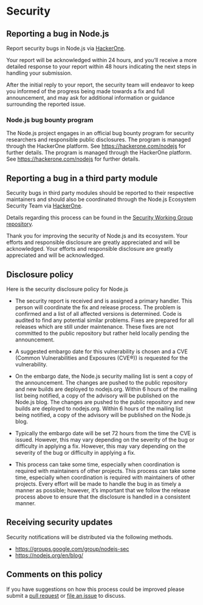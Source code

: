 # Security

## Reporting a bug in Node.js

Report security bugs in Node.js via [HackerOne](https://hackerone.com/nodejs).

Your report will be acknowledged within 24 hours, and you’ll receive a more detailed response to your report within 48 hours indicating the next steps in handling your submission.

After the initial reply to your report, the security team will endeavor to keep you informed of the progress being made towards a fix and full announcement, and may ask for additional information or guidance surrounding the reported issue.

### Node.js bug bounty program

The Node.js project engages in an official bug bounty program for security researchers and responsible public disclosures.  The program is managed through the HackerOne platform. See <https://hackerone.com/nodejs> for further details.  The program is managed through the HackerOne platform. See <https://hackerone.com/nodejs> for further details.

## Reporting a bug in a third party module

Security bugs in third party modules should be reported to their respective maintainers and should also be coordinated through the Node.js Ecosystem Security Team via [HackerOne](https://hackerone.com/nodejs-ecosystem).

Details regarding this process can be found in the [Security Working Group repository](https://github.com/nodejs/security-wg/blob/HEAD/processes/third_party_vuln_process.md).

Thank you for improving the security of Node.js and its ecosystem. Your efforts and responsible disclosure are greatly appreciated and will be acknowledged. Your efforts and responsible disclosure are greatly appreciated and will be acknowledged.

## Disclosure policy

Here is the security disclosure policy for Node.js

* The security report is received and is assigned a primary handler. This person will coordinate the fix and release process. The problem is confirmed and a list of all affected versions is determined. Code is audited to find any potential similar problems. Fixes are prepared for all releases which are still under maintenance. These fixes are not committed to the public repository but rather held locally pending the announcement.

* A suggested embargo date for this vulnerability is chosen and a CVE (Common Vulnerabilities and Exposures (CVE®)) is requested for the vulnerability.

* On the embargo date, the Node.js security mailing list is sent a copy of the announcement. The changes are pushed to the public repository and new builds are deployed to nodejs.org. Within 6 hours of the mailing list being notified, a copy of the advisory will be published on the Node.js blog. The changes are pushed to the public repository and new builds are deployed to nodejs.org. Within 6 hours of the mailing list being notified, a copy of the advisory will be published on the Node.js blog.

* Typically the embargo date will be set 72 hours from the time the CVE is issued. However, this may vary depending on the severity of the bug or difficulty in applying a fix. However, this may vary depending on the severity of the bug or difficulty in applying a fix.

* This process can take some time, especially when coordination is required with maintainers of other projects. This process can take some time, especially when coordination is required with maintainers of other projects. Every effort will be made to handle the bug in as timely a manner as possible; however, it’s important that we follow the release process above to ensure that the disclosure is handled in a consistent manner.

## Receiving security updates

Security notifications will be distributed via the following methods.

* <https://groups.google.com/group/nodejs-sec>
* <https://nodejs.org/en/blog/>

## Comments on this policy

If you have suggestions on how this process could be improved please submit a [pull request](https://github.com/nodejs/nodejs.org) or [file an issue](https://github.com/nodejs/security-wg/issues/new) to discuss.

